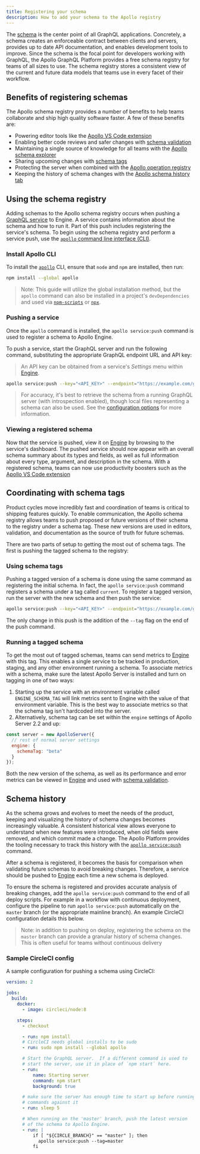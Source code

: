 ```yaml
---
title: Registering your schema
description: How to add your schema to the Apollo registry
---
```


The [schema](https://www.apollographql.com/docs/tutorial/schema.html) is the center point of all GraphQL applications. Concretely, a schema creates an enforceable contract between clients and servers, provides up to date API documentation, and enables development tools to improve. Since the schema is the focal point for developers working with GraphQL, the Apollo GraphQL Platform provides a free schema registry for teams of all sizes to use. The schema registry stores a consistent view of the current and future data models that teams use in every facet of their workflow.

<h2 id="benefits">Benefits of registering schemas</h2>

The Apollo schema registry provides a number of benefits to help teams collaborate and ship high quality software faster. A few of these benefits are:

- Powering editor tools like the [Apollo VS Code extension](https://marketplace.visualstudio.com/items?itemName=apollographql.vscode-apollo)
- Enabling better code reviews and safer changes with [schema validation](./schema-validation.html)
- Maintaining a single source of knowledge for all teams with the [Apollo schema explorer](https://engine.apollographql.com)
- Sharing upcoming changes with [schema tags](#schema-tags)
- Protecting the server when combined with the [Apollo operation registry](./operation-registry.html)
- Keeping the history of schema changes with the [Apollo schema history tab](#history)

<h2 id="setup">Using the schema registry</h2>

Adding schemas to the Apollo schema registry occurs when pushing a [GraphQL service](../resources/graphql-glossary.html#graphql-service) to Engine. A service contains information about the schema and how to run it. Part of this push includes registering the service's schema. To begin using the schema registry and perform a service push, use the [`apollo` command line interface (CLI)](https://npm.im/apollo).

<h3 id="install-apollo-cli">Install Apollo CLI</h3>

To install the [`apollo`](https://npm.im/apollo) CLI, ensure that `node` and `npm` are installed, then run:

```bash
npm install --global apollo
```

> Note: This guide will utilize the global installation method, but the `apollo` command can also be installed in a project's `devDependencies` and used via [`npm-scripts`](https://docs.npmjs.com/misc/scripts) or [`npx`](https://npm.im/npx).

<h3 id="push">Pushing a service</h3>

Once the `apollo` command is installed, the `apollo service:push` command is used to register a schema to Apollo Engine.

To push a service, start the GraphQL server and run the following command, substituting the appropriate GraphQL endpoint URL and API key:

> An API key can be obtained from a service's _Settings_ menu within [Engine](https://engine.apollographql.com/).

```bash
apollo service:push --key="<API_KEY>" --endpoint="https://example.com/graphql"
```

> For accuracy, it's best to retrieve the schema from a running GraphQL server (with introspection enabled), though local files representing a schema can also be used. See the [configuration options](../references/apollo-config.html) for more information.

<h3 id="viewing-schema">Viewing a registered schema</h3>

Now that the service is pushed, view it on [Engine](https://engine.apollographql.com) by browsing to the service's dashboard. The pushed service should now appear with an overall schema summary about its types and fields, as well as full information about every type, argument, and description in the schema. With a registered schema, teams can now use productivity boosters such as the [Apollo VS Code extension](./editor-plugins.html)

<h2 id="schema-tags">Coordinating with schema tags</h2>

Product cycles move incredibly fast and coordination of teams is critical to shipping features quickly. To enable communication, the Apollo schema registry allows teams to push proposed or future versions of their schema to the registry under a schema tag. These new versions are used in editors, validation, and documentation as the source of truth for future schemas.

There are two parts of setup to getting the most out of schema tags. The first is pushing the tagged schema to the registry:

<h3 id="using-tags">Using schema tags</h3>

Pushing a tagged version of a schema is done using the same command as registering the initial schema. In fact, the `apollo service:push` command registers a schema under a tag called `current`. To register a tagged version, run the server with the new schema and then push the service:

```bash
apollo service:push --key="<API_KEY>" --endpoint="https://example.com/graphql" --tag=beta
```

The only change in this push is the addition of the `--tag` flag on the end of the push command.

<h3 id="sending-tagged-metrics">Running a tagged schema</h3>

To get the most out of tagged schemas, teams can send metrics to [Engine](https://engine.apollographql.com) with this tag. This enables a single service to be tracked in production, staging, and any other environment running a schema. To associate metrics with a schema, make sure the latest Apollo Server is installed and turn on tagging in one of two ways:

1. Starting up the service with an environment variable called `ENGINE_SCHEMA_TAG` will link metrics sent to Engine with the value of that environment variable. This is the best way to associate metrics so that the schema tag isn't hardcoded into the server.
2. Alternatively, schema tag can be set within the `engine` settings of Apollo Server 2.2 and up:

```js
const server = new ApolloServer({
  // rest of normal server settings
  engine: {
    schemaTag: "beta"
  }
});
```

Both the new version of the schema, as well as its performance and error metrics can be viewed in [Engine](https://engine.apollographql.com) and used with [schema validation](./schema-validation.html).

<h2 id="history">Schema history</h2>

As the schema grows and evolves to meet the needs of the product, keeping and visualizing the history of schema changes becomes increasingly valuable. A consistent historical view allows everyone to understand when new features were introduced, when old fields were removed, and which commit made a change. The Apollo Platform provides the tooling necessary to track this history with the [`apollo service:push`](#push) command.

After a schema is registered, it becomes the basis for comparison when validating future schemas to avoid breaking changes. Therefore, a service should be pushed to [Engine](https://engine.apollographql.com) each time a new schema is deployed.

To ensure the schema is registered and provides accurate analysis of breaking changes, add the `apollo service:push` command to the end of all deploy scripts. For example in a workflow with continuous deployment, configure the pipeline to run `apollo service:push` automatically on the `master` branch (or the appropriate mainline branch). An example CircleCI configuration details this below.

> Note: in addition to pushing on deploy, registering the schema on the `master` branch can provide a granular history of schema changes. This is often useful for teams without continuous delivery

<h3 id="sample-config">Sample CircleCI config</h3>

A sample configuration for pushing a schema using CircleCI:

```yaml
version: 2

jobs:
  build:
    docker:
      - image: circleci/node:8

    steps:
      - checkout

      - run: npm install
      # CircleCI needs global installs to be sudo
      - run: sudo npm install --global apollo

      # Start the GraphQL server.  If a different command is used to
      # start the server, use it in place of `npm start` here.
      - run:
          name: Starting server
          command: npm start
          background: true

      # make sure the server has enough time to start up before running
      # commands against it
      - run: sleep 5

      # When running on the 'master' branch, push the latest version
      # of the schema to Apollo Engine.
      - run: |
          if [ "${CIRCLE_BRANCH}" == "master" ]; then
            apollo service:push --tag=master
          fi
```
